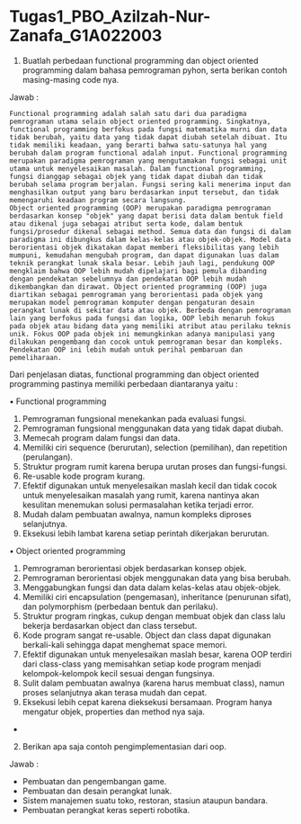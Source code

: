 # Tugas1_PBO_Azilzah-Nur-Zanafa_G1A022003

1. Buatlah perbedaan functional programming dan object oriented programming dalam bahasa pemrograman pyhon, serta berikan contoh masing-masing code nya.

Jawab :

    Functional programming adalah salah satu dari dua paradigma pemrograman utama selain object oriented programming. Singkatnya, functional programming berfokus pada fungsi matematika murni dan data tidak berubah, yaitu data yang tidak dapat diubah setelah dibuat. Itu tidak memiliki keadaan, yang berarti bahwa satu-satunya hal yang berubah dalam program functional adalah input. Functional programming merupakan paradigma pemrograman yang mengutamakan fungsi sebagai unit utama untuk menyelesaikan masalah. Dalam functional programming, fungsi dianggap sebagai objek yang tidak dapat diubah dan tidak berubah selama program berjalan. Fungsi sering kali menerima input dan menghasilkan output yang baru berdasarkan input tersebut, dan tidak memengaruhi keadaan program secara langsung.
    Object oriented programming (OOP) merupakan paradigma pemrograman berdasarkan konsep "objek" yang dapat berisi data dalam bentuk field atau dikenal juga sebagai atribut serta kode, dalam bentuk fungsi/prosedur dikenal sebagai method. Semua data dan fungsi di dalam paradigma ini dibungkus dalam kelas-kelas atau objek-objek. Model data berorientasi objek dikatakan dapat memberi fleksibilitas yang lebih mumpuni, kemudahan mengubah program, dan dapat digunakan luas dalam teknik perangkat lunak skala besar. Lebih jauh lagi, pendukung OOP mengklaim bahwa OOP lebih mudah dipelajari bagi pemula dibanding dengan pendekatan sebelumnya dan pendekatan OOP lebih mudah dikembangkan dan dirawat. Object oriented programming (OOP) juga diartikan sebagai pemrograman yang berorientasi pada objek yang merupakan model pemrograman komputer dengan pengaturan desain perangkat lunak di sekitar data atau objek. Berbeda dengan pemrograman lain yang berfokus pada fungsi dan logika, OOP lebih menaruh fokus pada objek atau bidang data yang memiliki atribut atau perilaku teknis unik. Fokus OOP pada objek ini memungkinkan adanya manipulasi yang dilakukan pengembang dan cocok untuk pemrograman besar dan kompleks. Pendekatan OOP ini lebih mudah untuk perihal pembaruan dan pemeliharaan. 

Dari penjelasan diatas, functional programming dan object oriented programming pastinya memiliki perbedaan diantaranya yaitu :

•	Functional programming
1.	Pemrograman fungsional menekankan pada evaluasi fungsi.
2.	Pemrograman fungsional menggunakan data yang tidak dapat diubah.
3.	Memecah program dalam fungsi dan data.
4.	Memiliki ciri sequence (berurutan), selection (pemilihan), dan repetition (perulangan).
5.	Struktur program rumit karena berupa urutan proses dan fungsi-fungsi.
6.	Re-usable kode program kurang.
7.	Efektif digunakan untuk menyelesaikan maslah kecil dan tidak cocok untuk menyelesaikan masalah yang rumit, karena nantinya akan kesulitan menemukan solusi permasalahan ketika terjadi error.
8.	Mudah dalam pembuatan awalnya, namun kompleks diproses selanjutnya.
9.	Eksekusi lebih lambat karena setiap perintah dikerjakan berurutan.

•	Object oriented programming
1.	Pemrograman berorientasi objek berdasarkan konsep objek.
2.	Pemrograman berorientasi objek menggunakan data yang bisa berubah.
3.	Menggabungkan fungsi dan data dalam kelas-kelas atau objek-objek.
4.	Memiliki ciri encapsulation (pengemasan), inheritance (penurunan sifat), dan polymorphism (perbedaan bentuk dan perilaku).
5.	Struktur program ringkas, cukup dengan membuat objek dan class lalu bekerja berdasarkan object dan class tersebut.
6.	Kode program sangat re-usable. Object dan class dapat digunakan berkali-kali sehingga dapat menghemat space memori.
7.	Efektif digunakan untuk menyelesaikan maslah besar, karena OOP terdiri dari class-class yang memisahkan setiap kode program menjadi kelompok-kelompok kecil sesuai dengan fungsinya.
8.	Sulit dalam pembuatan awalnya (karena harus membuat class), namun proses selanjutnya akan terasa mudah dan cepat.
9.	Eksekusi lebih cepat karena dieksekusi bersamaan. Program hanya mengatur objek, properties dan method nya saja.

-

2. Berikan apa saja contoh pengimplementasian dari oop.

Jawab :

- Pembuatan dan pengembangan game.
- Pembuatan dan desain perangkat lunak.
- Sistem manajemen suatu toko, restoran, stasiun ataupun bandara.
- Pembuatan perangkat keras seperti robotika.
